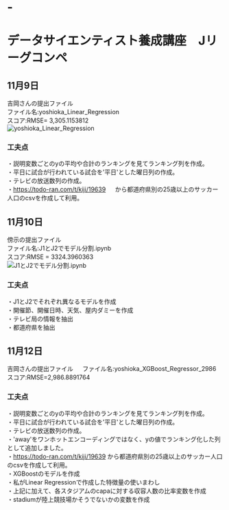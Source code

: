 # -
# データサイエンティスト養成講座　Jリーグコンペ

## 11月9日  
吉岡さんの提出ファイル  
ファイル名:yoshioka_Linear_Regression  
スコア:RMSE= 3,305.1153812  
![yoshioka_Linear_Regression](/モデル格納ファイル/yoshioka_XGBoost_Regressor_2986.ipynb)

### 工夫点
・説明変数ごとのyの平均や合計のランキングを見てランキング列を作成。  
・平日に試合が行われている試合を'平日'とした曜日列の作成。  
・テレビの放送数列の作成。  
・https://todo-ran.com/t/kiji/19639  　
から都道府県別の25歳以上のサッカー人口のcsvを作成して利用。  

## 11月10日
傍示の提出ファイル  
ファイル名:J1とJ2でモデル分割.ipynb  
スコア:RMSE = 3324.3960363  
![J1とJ2でモデル分割.ipynb](/モデル格納ファイル/J1とJ2でモデル分割.ipynb)

### 工夫点
・J1とJ2でそれぞれ異なるモデルを作成  
・開催節、開催日時、天気、屋内ダミーを作成  
・テレビ局の情報を抽出  
・都道府県を抽出  


## 11月12日
吉岡さんの提出ファイル    　
ファイル名:yoshioka_XGBoost_Regressor_2986  
スコア:RMSE=2,986.8891764

### 工夫点  
・説明変数ごとのyの平均や合計のランキングを見てランキング列を作成。  
・平日に試合が行われている試合を'平日'とした曜日列の作成。  
・テレビの放送数列の作成。  
・'away'をワンホットエンコーディングではなく、yの値でランキング化した列として追加しました。      
・https://todo-ran.com/t/kiji/19639  から都道府県別の25歳以上のサッカー人口のcsvを作成して利用。  
・XGBoostのモデルを作成  
・私がLinear Regressionで作成した特徴量の使いまわし  
・上記に加えて、各スタジアムのcapaに対する収容人数の比率変数を作成  
・stadiumが陸上競技場かそうでないかの変数を作成  
